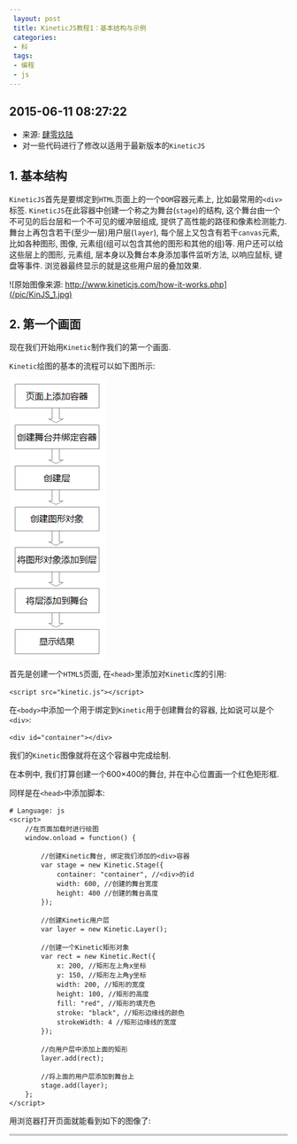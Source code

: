 ```yaml
---
 layout: post
 title: KineticJS教程1：基本结构与示例
 categories:
 - 科
 tags:
 - 编程
 - js
---
```


## 2015-06-11 08:27:22

- 来源: [肆零玖陆](http://iysm.net/?p=367)
- 对一些代码进行了修改以适用于最新版本的`KineticJS`

## 1. 基本结构

`KineticJS`首先是要绑定到`HTML`页面上的一个`DOM`容器元素上, 比如最常用的`<div>`标签. `KineticJS`在此容器中创建一个称之为舞台(`stage`)的结构, 这个舞台由一个不可见的后台层和一个不可见的缓冲层组成, 提供了高性能的路径和像素检测能力. 舞台上再包含若干(至少一层)用户层(`layer`), 每个层上又包含有若干`canvas`元素, 比如各种图形, 图像, 元素组(组可以包含其他的图形和其他的组)等. 用户还可以给这些层上的图形, 元素组, 层本身以及舞台本身添加事件监听方法, 以响应鼠标, 键盘等事件. 浏览器最终显示的就是这些用户层的叠加效果.

![原始图像来源: http://www.kineticjs.com/how-it-works.php](/pic/KinJS_1.jpg)

## 2. 第一个画面

现在我们开始用`Kinetic`制作我们的第一个画面.

`Kinetic`绘图的基本的流程可以如下图所示:

![](/pic/KinJS_2.png)

首先是创建一个`HTML5`页面, 在`<head>`里添加对`Kinetic`库的引用:

`<script src="kinetic.js"></script>`

在`<body>`中添加一个用于绑定到`Kinetic`用于创建舞台的容器, 比如说可以是个`<div>`:

`<div id="container"></div>`

我们的`Kinetic`图像就将在这个容器中完成绘制.

在本例中, 我们打算创建一个600×400的舞台, 并在中心位置画一个红色矩形框.

同样是在`<head>`中添加脚本:

<pre class="line-numbers" data-start="0"><code class="language-javascript"># Language: js
&lt;script&gt;
	//在页面加载时进行绘图
	window.onload = function() {

		//创建Kinetic舞台, 绑定我们添加的&lt;div&gt;容器
		var stage = new Kinetic.Stage({
			container: "container", //&lt;div&gt;的id
			width: 600, //创建的舞台宽度
			height: 400 //创建的舞台高度
		});

		//创建Kinetic用户层
		var layer = new Kinetic.Layer();

		//创建一个Kinetic矩形对象
		var rect = new Kinetic.Rect({
			x: 200, //矩形左上角x坐标
			y: 150, //矩形左上角y坐标
			width: 200, //矩形的宽度
			height: 100, //矩形的高度
			fill: "red", //矩形的填充色
			stroke: "black", //矩形边缘线的颜色
			strokeWidth: 4 //矩形边缘线的宽度
		});

		//向用户层中添加上面的矩形
		layer.add(rect);

		//将上面的用户层添加到舞台上
		stage.add(layer);
	};
&lt;/script&gt;
</code></pre>

用浏览器打开页面就能看到如下的图像了:

<div id="ctn_2" style="border:solid 2px #CCC;"></div>
<script>
	var stage = new Kinetic.Stage({
		container: "ctn_2",
		width: 600, height: 400
	});

	var layer = new Kinetic.Layer();
	var rect = new Kinetic.Rect({
		x: 200, y: 150,
		width: 200, height: 100,
		fill: "red", stroke: "black",
		strokeWidth: 4
	});

	layer.add(rect);
	stage.add(layer);
</script>
